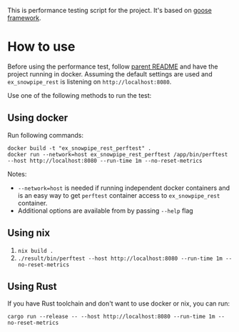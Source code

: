 This is performance testing script for the project. It's based on [goose
framework](https://book.goose.rs/).

# How to use

Before using the performance test, follow [parent README](../README.md) and have
the project running in docker. Assuming the default settings are used and
`ex_snowpipe_rest` is listening on `http://localhost:8080`.

Use one of the following methods to run the test:

## Using docker

Run following commands:
```
docker build -t "ex_snowpipe_rest_perftest" .
docker run --network=host ex_snowpipe_rest_perftest /app/bin/perftest --host http://localhost:8080 --run-time 1m --no-reset-metrics
```

Notes:

* `--network=host` is needed if running independent docker containers and is an
  easy way to get `perftest` container access to `ex_snowpipe_rest` container.
* Additional options are available from by passing `--help` flag

## Using nix

1. `nix build .`
2. `./result/bin/perftest --host http://localhost:8080 --run-time 1m
   --no-reset-metrics`

## Using Rust

If you have Rust toolchain and don't want to use docker or nix, you can run:

```
cargo run --release -- --host http://localhost:8080 --run-time 1m --no-reset-metrics
```

